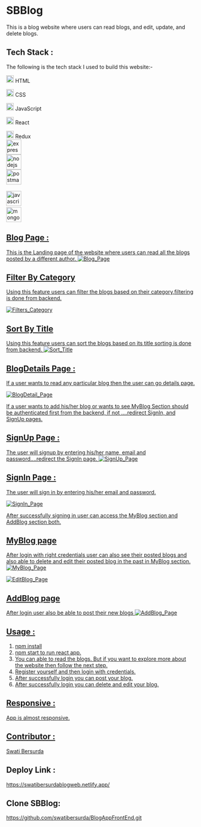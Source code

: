 # SBBlog 
This is a blog website where users can read blogs, and edit, update, and delete blogs.

## Tech Stack :
The following is the tech stack I used to build this website:-

<img src="https://cdn-icons-png.flaticon.com/512/226/226269.png" width=20/> HTML

<img src="https://cdn-icons-png.flaticon.com/512/732/732190.png" width=20 /> CSS

<img src="https://cdn-icons-png.flaticon.com/512/1199/1199124.png" width=20/> JavaScript

<img src="https://encrypted-tbn0.gstatic.com/images?q=tbn:ANd9GcQDBz9g9mkTQyQZxAmOQ03R4L962dqCUdztjCSl79fYkQ&s" width=20 /> React

<img src="https://uxwing.com/wp-content/themes/uxwing/download/brands-and-social-media/redux-icon.png" width=20 /> Redux<br>
<img src="https://raw.githubusercontent.com/devicons/devicon/master/icons/express/express-original-wordmark.svg" alt="express" width="40" height="40"/><br>
<img src="https://raw.githubusercontent.com/devicons/devicon/master/icons/nodejs/nodejs-original-wordmark.svg" alt="nodejs" width="40" height="40"/><br>
<img src="https://www.vectorlogo.zone/logos/getpostman/getpostman-icon.svg" alt="postman" width="40" height="40"/> </a> <a href="https://reactjs.org/" target="_blank" rel="noreferrer"><br>

<img src="https://raw.githubusercontent.com/devicons/devicon/master/icons/javascript/javascript-original.svg" alt="javascript" width="40" height="40"/> </a>
<a href="https://www.mongodb.com/" target="_blank" rel="noreferrer"> <br>
<img src="https://raw.githubusercontent.com/devicons/devicon/master/icons/mongodb/mongodb-original-wordmark.svg" alt="mongodb" width="40" height="40"/> </a> <a href="https://nodejs.org" target="_blank" rel="noreferrer">


## Blog Page :
This is the Landing page of the website where users can read all the blogs posted by a different author.
![Blog_Page](https://github.com/swatibersurda/Dish-Polling-App/blob/main/syook/src/images/homeblog.PNG?raw=true)
 
 ## Filter By Category
Using this feature users can filter the blogs based on their category,filtering is done from backend.

![Filters_Category](https://github.com/swatibersurda/Dish-Polling-App/blob/main/syook/src/images/Differntfilter1blog.PNG?raw=true)
 
 ## Sort By Title
Using this feature users can sort the blogs based on its title sorting is done from backend.
![Sort_Title](https://github.com/swatibersurda/Dish-Polling-App/blob/main/syook/src/images/filterandsort.PNG?raw=true)
 
## BlogDetails Page :
If a user wants to read any particular blog then the user can go details page.
 
![BlogDetail_Page](https://github.com/swatibersurda/Dish-Polling-App/blob/main/syook/src/images/blogdetailpage.PNG?raw=true)
 

If a user wants to add his/her blog or wants to see MyBlog Section should be authenticated first from the backend, if not ....redirect SignIn, and SignUp pages.
 
  ## SignUp Page :
The user will signup by entering his/her name, email and password....redirect the SignIn page.
![SignUp_Page](https://github.com/swatibersurda/Dish-Polling-App/blob/main/syook/src/images/signupblog.PNG?raw=true)<br>
 
 ## SignIn Page :
The user will sign in by entering his/her email and password.

![SignIn_Page](https://github.com/swatibersurda/Dish-Polling-App/blob/main/syook/src/images/signin.PNG?raw=true)<br>
 

After successfully signing in user can access the MyBlog section and AddBlog section both.
 
 
 
 ## MyBlog page
After login with right credentials user can also see their posted blogs and also able to delete and edit their posted blog in the past in MyBlog section.
![MyBlog_Page](https://github.com/swatibersurda/Dish-Polling-App/blob/main/syook/src/images/myblogsection.PNG?raw=true)
 
 ![EditBlog_Page](https://github.com/swatibersurda/Dish-Polling-App/blob/main/syook/src/images/updateblog.PNG?raw=true)

## AddBlog page
After login user also be able to post their new blogs 
![AddBlog_Page](https://github.com/swatibersurda/Dish-Polling-App/blob/main/syook/src/images/addblog.PNG?raw=true)

## Usage :
1. npm install
2. npm start to run react app.
3. You can able to read the blogs. But if you want to explore more about the website then follow the next step.
4. Register yourself and then login with  credentials.
5. After successfully login you can post your blog.
6. After successfully login you can delete and edit your blog.


## Responsive :
App is almost  responsive.
 
 ## Contributor :
[Swati Bersurda](https://github.com/swatibersurda)







## Deploy Link :
https://swatibersurdablogweb.netlify.app/

## Clone SBBlog:
https://github.com/swatibersurda/BlogAppFrontEnd.git

















